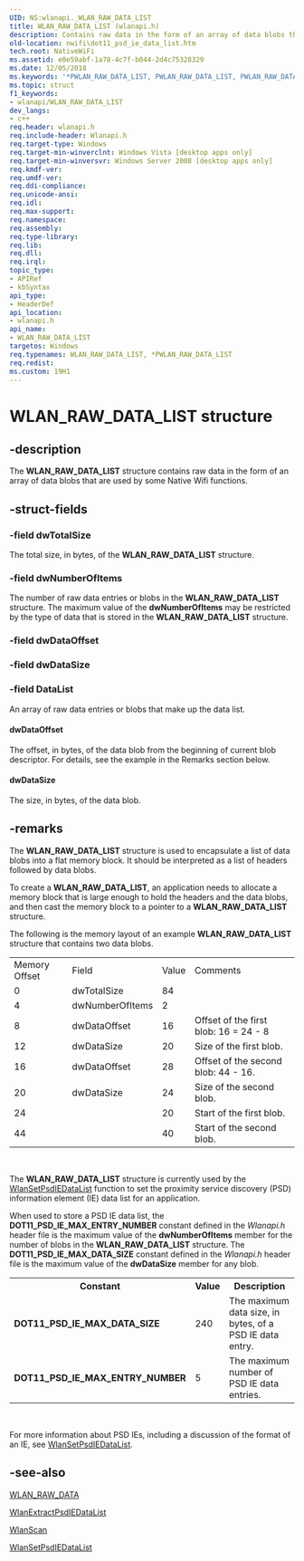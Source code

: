 ```yaml
---
UID: NS:wlanapi._WLAN_RAW_DATA_LIST
title: WLAN_RAW_DATA_LIST (wlanapi.h)
description: Contains raw data in the form of an array of data blobs that are used by some Native Wifi functions.
old-location: nwifi\dot11_psd_ie_data_list.htm
tech.root: NativeWiFi
ms.assetid: e0e59abf-1a78-4c7f-b044-2d4c75328329
ms.date: 12/05/2018
ms.keywords: '*PWLAN_RAW_DATA_LIST, PWLAN_RAW_DATA_LIST, PWLAN_RAW_DATA_LIST structure pointer [NativeWIFI], WLAN_RAW_DATA_LIST, WLAN_RAW_DATA_LIST structure [NativeWIFI], nwifi.dot11_psd_ie_data_list, wlanapi/PWLAN_RAW_DATA_LIST, wlanapi/WLAN_RAW_DATA_LIST'
ms.topic: struct
f1_keywords:
- wlanapi/WLAN_RAW_DATA_LIST
dev_langs:
- c++
req.header: wlanapi.h
req.include-header: Wlanapi.h
req.target-type: Windows
req.target-min-winverclnt: Windows Vista [desktop apps only]
req.target-min-winversvr: Windows Server 2008 [desktop apps only]
req.kmdf-ver: 
req.umdf-ver: 
req.ddi-compliance: 
req.unicode-ansi: 
req.idl: 
req.max-support: 
req.namespace: 
req.assembly: 
req.type-library: 
req.lib: 
req.dll: 
req.irql: 
topic_type:
- APIRef
- kbSyntax
api_type:
- HeaderDef
api_location:
- wlanapi.h
api_name:
- WLAN_RAW_DATA_LIST
targetos: Windows
req.typenames: WLAN_RAW_DATA_LIST, *PWLAN_RAW_DATA_LIST
req.redist: 
ms.custom: 19H1
---
```


# WLAN_RAW_DATA_LIST structure


## -description


The <b>WLAN_RAW_DATA_LIST</b> structure contains raw data in the form of an array of data blobs that are used by some Native Wifi functions.


## -struct-fields




### -field dwTotalSize

The total size, in bytes, of the <b>WLAN_RAW_DATA_LIST</b> structure.


### -field dwNumberOfItems

The number of raw data entries or blobs in the <b>WLAN_RAW_DATA_LIST</b> structure. The maximum value of the <b>dwNumberOfItems</b> may be restricted by the type of data that is stored in the <b>WLAN_RAW_DATA_LIST</b> structure.


### -field dwDataOffset

 


### -field dwDataSize

 


### -field DataList

An array of raw data entries or blobs that make up the data list.



#### dwDataOffset

The offset, in bytes, of the data blob from the beginning of current blob descriptor. For details, see the example in the Remarks section below.



#### dwDataSize

The size, in bytes, of the data blob. 


## -remarks



The <b>WLAN_RAW_DATA_LIST</b> structure is used to encapsulate a list of data blobs into a flat memory block. It should be interpreted as a list of headers followed by data blobs.

To create 	a <b>WLAN_RAW_DATA_LIST</b>, an application needs to allocate a memory block that is large enough to hold the headers and the data blobs, and then cast the memory block to a pointer to a  <b>WLAN_RAW_DATA_LIST</b> structure.

The following is the memory layout of an example <b>WLAN_RAW_DATA_LIST</b> structure that contains two data blobs.

<table>
<tr>
<td>Memory Offset</td>
<td>Field</td>
<td>Value</td>
<td>Comments</td>
</tr>
<tr>
<td>0</td>
<td>dwTotalSize</td>
<td>84</td>
<td></td>
</tr>
<tr>
<td>4</td>
<td>dwNumberOfItems</td>
<td> 2</td>
<td></td>
</tr>
<tr>
<td>8</td>
<td>dwDataOffset</td>
<td>16</td>
<td>Offset of the first blob: 16 = 24 - 8</td>
</tr>
<tr>
<td>12</td>
<td>dwDataSize</td>
<td>20</td>
<td>Size of the first blob.</td>
</tr>
<tr>
<td>16</td>
<td>dwDataOffset</td>
<td>28</td>
<td>Offset of the second blob: 44 - 16. </td>
</tr>
<tr>
<td>20</td>
<td>dwDataSize</td>
<td>24</td>
<td>Size of the second blob.</td>
</tr>
<tr>
<td>24</td>
<td></td>
<td>20</td>
<td>Start of the first blob. </td>
</tr>
<tr>
<td>44</td>
<td></td>
<td>40</td>
<td>Start of the second blob. </td>
</tr>
</table>
 

The <b>WLAN_RAW_DATA_LIST</b> structure is currently used by the <a href="https://docs.microsoft.com/windows/desktop/api/wlanapi/nf-wlanapi-wlansetpsdiedatalist">WlanSetPsdIEDataList</a> function to set the proximity service discovery (PSD) information element (IE) data list for an application. 

When used to store a PSD IE data list, the <b>DOT11_PSD_IE_MAX_ENTRY_NUMBER</b> constant defined in the <i>Wlanapi.h</i> header file is the maximum value of the <b>dwNumberOfItems</b> member for the number of blobs in the <b>WLAN_RAW_DATA_LIST</b> structure. The <b>DOT11_PSD_IE_MAX_DATA_SIZE</b> constant defined in the <i>Wlanapi.h</i> header file is the maximum value of the <b>dwDataSize</b> member for any blob.<table>
<tr>
<th>Constant</th>
<th>Value</th>
<th>Description</th>
</tr>
<tr>
<td><b>DOT11_PSD_IE_MAX_DATA_SIZE</b></td>
<td>240</td>
<td>The maximum data size, in bytes, of a PSD IE data entry.</td>
</tr>
<tr>
<td><b>DOT11_PSD_IE_MAX_ENTRY_NUMBER</b></td>
<td>5</td>
<td>The maximum number of PSD IE data entries.</td>
</tr>
</table>
 



For more information about PSD IEs, including a discussion of the format of an IE, see <a href="https://docs.microsoft.com/windows/desktop/api/wlanapi/nf-wlanapi-wlansetpsdiedatalist">WlanSetPsdIEDataList</a>.




## -see-also




<a href="https://docs.microsoft.com/windows/desktop/api/wlanapi/ns-wlanapi-wlan_raw_data">WLAN_RAW_DATA</a>



<a href="https://docs.microsoft.com/windows/desktop/api/wlanapi/nf-wlanapi-wlanextractpsdiedatalist">WlanExtractPsdIEDataList</a>



<a href="https://docs.microsoft.com/windows/desktop/api/wlanapi/nf-wlanapi-wlanscan">WlanScan</a>



<a href="https://docs.microsoft.com/windows/desktop/api/wlanapi/nf-wlanapi-wlansetpsdiedatalist">WlanSetPsdIEDataList</a>
 

 

